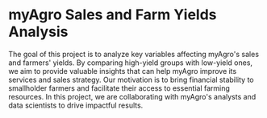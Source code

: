 # myAgro Sales and Farm Yields Analysis

The goal of this project is to analyze key variables affecting myAgro's sales and farmers' yields. By comparing high-yield groups with low-yield ones, we aim to provide valuable insights that can help myAgro improve its services and sales strategy. Our motivation is to bring financial stability to smallholder farmers and facilitate their access to essential farming resources. In this project, we are collaborating with myAgro's analysts and data scientists to drive impactful results. 
